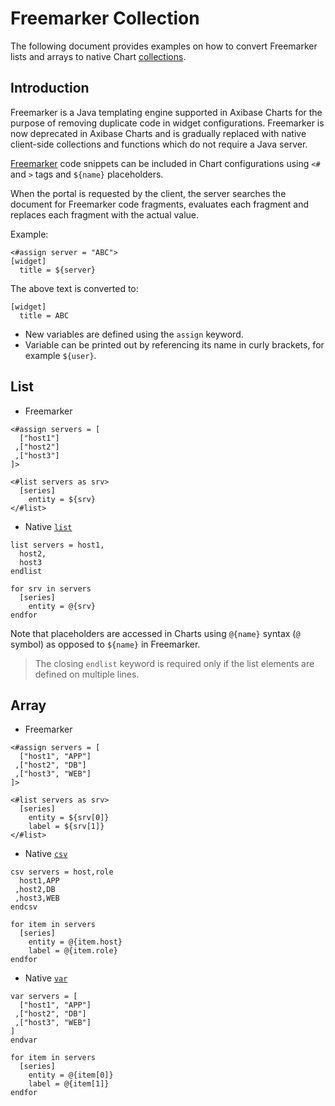 # Freemarker Collection

The following document provides examples on how to convert Freemarker lists and arrays to native Chart [collections](control-structures.md).

## Introduction

Freemarker is a Java templating engine supported in Axibase Charts for the purpose of removing duplicate code in widget configurations. Freemarker is now deprecated in Axibase Charts and is gradually replaced with native client-side collections and functions which do not require a Java server.

[Freemarker](https://freemarker.apache.org/docs/dgui_quickstart_template.html) code snippets can be included in Chart configurations using `<#` and `>` tags and `${name}` placeholders.

When the portal is requested by the client, the server searches the document for Freemarker code fragments, evaluates each fragment and replaces each fragment with the actual value.

Example:

```ls
<#assign server = "ABC">
[widget]
  title = ${server}
```

The above text is converted to:

```ls
[widget]
  title = ABC
```

* New variables are defined using the `assign` keyword.
* Variable can be printed out by referencing its name in curly brackets, for example `${user}`.

## List

* Freemarker

```ls
<#assign servers = [
  ["host1"]
 ,["host2"]
 ,["host3"]
]>  

<#list servers as srv>
  [series]
    entity = ${srv}
</#list>
```

* Native [`list`](control-structures.md#list)

```ls
list servers = host1,
  host2,
  host3
endlist

for srv in servers
  [series]
    entity = @{srv}
endfor
```

Note that placeholders are accessed in Charts using `@{name}` syntax (`@` symbol) as opposed to `${name}` in Freemarker.

> The closing `endlist` keyword is required only if the list elements are defined on multiple lines.

## Array

* Freemarker

```ls
<#assign servers = [
  ["host1", "APP"]
 ,["host2", "DB"]
 ,["host3", "WEB"]
]>  

<#list servers as srv>
  [series]
    entity = ${srv[0]}
    label = ${srv[1]}
</#list>
```

* Native [`csv`](control-structures.md#csv)

```ls
csv servers = host,role
  host1,APP
 ,host2,DB
 ,host3,WEB
endcsv

for item in servers
  [series]
    entity = @{item.host}
    label = @{item.role}
endfor
```

* Native [`var`](control-structures.md#var)

```ls
var servers = [
  ["host1", "APP"]
 ,["host2", "DB"]
 ,["host3", "WEB"]
]
endvar

for item in servers
  [series]
    entity = @{item[0]}
    label = @{item[1]}
endfor
```